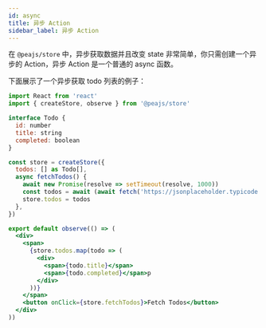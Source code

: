 ```yaml
---
id: async
title: 异步 Action
sidebar_label: 异步 Action
---
```


在 `@peajs/store` 中，异步获取数据并且改变 state 非常简单，你只需创建一个异步的 Action，异步 Action 是一个普通的 async 函数。

下面展示了一个异步获取 todo 列表的例子：

```jsx
import React from 'react'
import { createStore, observe } from '@peajs/store'

interface Todo {
  id: number
  title: string
  completed: boolean
}

const store = createStore({
  todos: [] as Todo[],
  async fetchTodos() {
    await new Promise(resolve => setTimeout(resolve, 1000))
    const todos = await (await fetch('https://jsonplaceholder.typicode.com/todos')).json()
    store.todos = todos
  },
})

export default observe(() => (
  <div>
    <span>
      {store.todos.map(todo => (
        <div>
          <span>{todo.title}</span>
          <span>{todo.completed}</span>p
        </div>
      ))}
    </span>
    <button onClick={store.fetchTodos}>Fetch Todos</button>
  </div>
))
```
